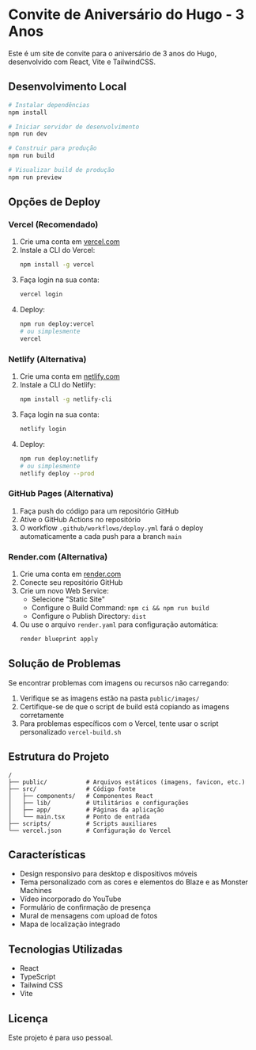 # Convite de Aniversário do Hugo - 3 Anos

Este é um site de convite para o aniversário de 3 anos do Hugo, desenvolvido com React, Vite e TailwindCSS.

## Desenvolvimento Local

```bash
# Instalar dependências
npm install

# Iniciar servidor de desenvolvimento
npm run dev

# Construir para produção
npm run build

# Visualizar build de produção
npm run preview
```

## Opções de Deploy

### Vercel (Recomendado)

1. Crie uma conta em [vercel.com](https://vercel.com)
2. Instale a CLI do Vercel:
   ```bash
   npm install -g vercel
   ```
3. Faça login na sua conta:
   ```bash
   vercel login
   ```
4. Deploy:
   ```bash
   npm run deploy:vercel
   # ou simplesmente
   vercel
   ```

### Netlify (Alternativa)

1. Crie uma conta em [netlify.com](https://netlify.com)
2. Instale a CLI do Netlify:
   ```bash
   npm install -g netlify-cli
   ```
3. Faça login na sua conta:
   ```bash
   netlify login
   ```
4. Deploy:
   ```bash
   npm run deploy:netlify
   # ou simplesmente
   netlify deploy --prod
   ```

### GitHub Pages (Alternativa)

1. Faça push do código para um repositório GitHub
2. Ative o GitHub Actions no repositório
3. O workflow `.github/workflows/deploy.yml` fará o deploy automaticamente a cada push para a branch `main`

### Render.com (Alternativa)

1. Crie uma conta em [render.com](https://render.com)
2. Conecte seu repositório GitHub
3. Crie um novo Web Service:
   - Selecione "Static Site"
   - Configure o Build Command: `npm ci && npm run build`
   - Configure o Publish Directory: `dist`
4. Ou use o arquivo `render.yaml` para configuração automática:
   ```bash
   render blueprint apply
   ```

## Solução de Problemas

Se encontrar problemas com imagens ou recursos não carregando:

1. Verifique se as imagens estão na pasta `public/images/`
2. Certifique-se de que o script de build está copiando as imagens corretamente
3. Para problemas específicos com o Vercel, tente usar o script personalizado `vercel-build.sh`

## Estrutura do Projeto

```
/
├── public/           # Arquivos estáticos (imagens, favicon, etc.)
├── src/              # Código fonte
│   ├── components/   # Componentes React
│   ├── lib/          # Utilitários e configurações
│   ├── app/          # Páginas da aplicação
│   └── main.tsx      # Ponto de entrada
├── scripts/          # Scripts auxiliares
└── vercel.json       # Configuração do Vercel
```

## Características

- Design responsivo para desktop e dispositivos móveis
- Tema personalizado com as cores e elementos do Blaze e as Monster Machines
- Vídeo incorporado do YouTube
- Formulário de confirmação de presença
- Mural de mensagens com upload de fotos
- Mapa de localização integrado

## Tecnologias Utilizadas

- React
- TypeScript
- Tailwind CSS
- Vite

## Licença

Este projeto é para uso pessoal.
